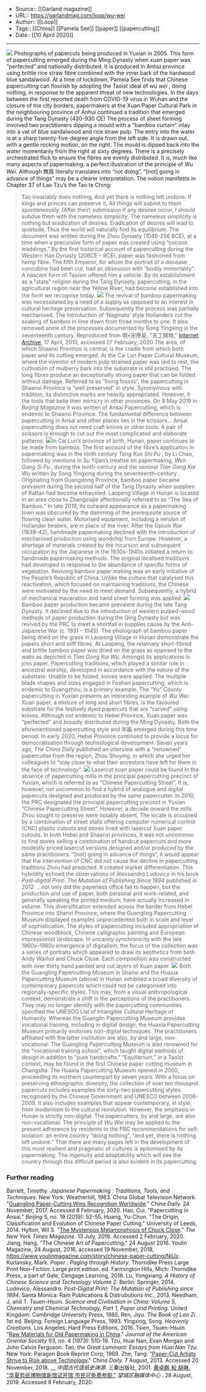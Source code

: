 ﻿
  * Source:: [[Garland magazine]]
  * URL:: https://garlandmag.com/loop/wu-wei
  * Author:: [[Loop]]
  * Tags:: [[China]] [[Pamela See]] [[paper]] [[papercutting]]
  * Date:: [[10 April 2020]]


* * *
![](https://garlandmag.com/wp-content/uploads/2020/04/Yuxian4-e1586498990511.jpg)
Photographs of papercuts being produced in Yuxian in 2005. This form of papercutting emerged during the Ming Dynasty when xuan paper was “perfected” and nationally distributed. It is produced in Anhui province using brittle rice straw fibre combined with the inner bark of the hardwood blue sandalwood.
At a time of lockdown, Pamela See finds that Chinese papercutting can flourish by adopting the Taoist ideal of _wu wei_ , doing nothing, in response to the apparent threat of new technologies.
In the days between the first reported death from COVID-19 virus in Wuhan and the closure of the city borders, papermakers at the Xuan Paper Cultural Park in the neighbouring province of Anhui continued a tradition that emerged during the Tang Dynasty (430-930 CE)
The process of sheet forming involved two practitioners dipping a mould with a "bamboo curtain" inlay into a vat of blue sandalwood and rice straw pulp. The entry into the water is at a sharp twenty-five-degree angle from the left side. It is drawn out, with a gentle rocking motion, on the right. The mould is dipped back into the water momentarily from the right at sixty degrees. There is a precisely orchestrated flick to ensure the fibres are evenly distributed.
It is, much like many aspects of papermaking, a perfect illustration of the principle of _Wu Wei_. Although 無爲 literally translates into “not doing”, “[not] going in advance of things” may be a clearer interpretation. The notion manifests in Chapter 37 of Lao Tzu’s the Tao te Ching:
> Tao invariably does nothing, And yet there is nothing left undone. If kings and princes can preserve it, All things will submit to them spontaneously. (After their) submission if any desires occur, I should subdue them with the nameless simplicity. The nameless simplicity is nothing but eradication of desires. Eradication of desires will lead to quietude, Thus the world will naturally find its equilibrium.
The document was written during the Zhou Dynasty (1046-256 BCE), at a time when a precursive form of paper was created using “cocoon waddings.” By the first historical account of papercutting during the Western Han Dynasty (206CE – 9CE), paper was fashioned from hemp fibre. The fifth Emperor, for whom the portrait of a decease concubine had been cut, had an obsession with “bodily immortality”. A nascent form of Taoism offered him a vehicle. By its establishment as a "state" religion during the Tang Dynasty, papercutting, in the agricultural region near the Yellow River, had become established into the form we recognise today.
![](https://garlandmag.com/wp-content/uploads/2020/04/Village-2b-sm.jpg)
The revival of bamboo papermaking was necessitated by a need of a supply as opposed to an interest in cultural heritage preservation. Subsequently the process was partially mechanised. The introduction of ‘Naginata’ style Hollanders cut the soaking of bamboo in lime down from three months to one. It also removed some of the processes documented by Song Yingxing in the seventeenth century. Reproduced from 明•宋應星, "天工開物," [Internet Archive](https://archive.org/details/TiangongKaiwu/mode/2up), 17 April, 2010, accessed 27 February, 2020
The area, of which Shaanxi Province is central, is the cradle from which both paper and its cutting emerged. At the Cai Lun Paper Cultural Museum, where the inventor of modern pulp strained paper was laid to rest, the cultivation of mulberry bark into the substrate is still practised. The long fibres produce an exceptionally strong paper that can be folded without damage. Referred to as “living fossils”, the papercutting in Shaanxi Province is “well preserved” in style. Synonymous with tradition, its distinctive marks are heavily appropriated. However, it the tools that belie their mimicry in other provinces. On 9 May 2019 in _Beijing Magazine_ it was written of Ansai Papercutting, which is endemic to Shaanxi Province:
> The fundamental difference between papercutting in Ansai and other places lies in the scissors… Ansai papercutting does not need craft knives or other tools. A pair of scissors is enough to cut out the most complicated and elaborate patterns.
![](https://garlandmag.com/wp-content/uploads/2020/04/bamboo-tian-1-179x300.jpg)In Cai Lun’s province of birth, Hunan, paper continues to be made from bamboo. The first account of the fibre’s application in papermaking was in the ninth century _Tang Kuo Shi Pu_ , by Li Chao, followed by mentions in Su Yijian’s treatise on papermaking, _Wen Gang Si Pu_ , during the tenth-century and the seminal _Tian Gong Kai Wu_ written by Song Yingxing during the seventeenth-century _._ Originating from Guangdong Province, bamboo paper became prevalent during the second half of the Tang Dynasty when supplies of Rattan had become exhausted.
Laopeng Village in Hunan is located in an area close to Zhangziajie affectionally referred to as “The Sea of Bamboo.” In late 2019, its outward appearance as a papermaking town was obscured by the damming of the prerequisite source of flowing clean water. Motorised equipment, including a version of Hollander beaters, are in place of the river. After the Opium War (1839–42), handmade papermaking declined with the introduction of mechanised production using woodchip from Europe. However, a shortage of materials created by the incursion and subsequent occupation by the Japanese in the 1930s–1940s initiated a return to handmade papermaking methods. The original localised traditions had developed in response to the abundance of specific forms of vegetation.
Reviving bamboo paper making was an early initiative of the People’s Republic of China. Unlike the culture that catalysed this reactivation, which focused on maintaining traditions, the Chinese were motivated by the need to meet demand. Subsequently, a hybrid of mechanical maceration and hand sheet forming was applied.
![](https://garlandmag.com/wp-content/uploads/2020/04/bamboo-on-grass.jpg)
Bamboo paper production became prevalent during the late Tang Dynasty. It declined due to the introduction of western pulped-wood methods of paper production during the Qing Dynasty but was revived by the PRC to meet a shortfall in supplies cause by the Anti-Japanese War (c. 1931 – 1945). The photograph of bamboo paper being dried on the grass in Laopeng Village in Hunan demonstrate the papers short and stiff fibres.
At Laopeng, the relatively short-fibred and brittle bamboo paper was dried on the grass as opposed to the walls as depicted in _Tian Gong Kai Wu_. Amongst its applications is joss paper. Papercutting traditions, which played a similar role in ancestral worship, developed in accordance with the nature of the substrate. Unable to be folded, knives were applied. The multiple blade shapes and sizes engaged in Foshan papercutting, which is endemic to Guangzhou, is a primary example.
The “Yu” County papercutting in Yuxian presents an interesting example of _Wu Wei_. Xuan paper, a mixture of long and short fibres, is the favoured substrate for the festively dyed papercuts that are “carved” using knives. Although not endemic to Hebei Province, Xuan paper was “perfected” and broadly distributed during the Ming Dynasty. Both the aforementioned papercutting style and 年画 emerged during this time period.
In early 2020, Hebei Province continued to provide a locus for democratisation through technological development. Seven years ago, _The China Daily_ published an interview with a “renowned” papercutter from the region, Zhou Shuying, in which she urged her colleagues to “stay close to what their ancestors have left for them in the face of technology”.
![](https://garlandmag.com/wp-content/uploads/2020/04/xian-papercut-sm-1024x576.jpg)
Lasercut xuan paper could be found In the absence of papercutting mills in the principal papercutting precinct of Yuxian, which is referred to as “Chinese Papercutting Street”. It is, however, not uncommon to find a hybrid of analogue and digital papercuts designed and produced by the same papercutter.
In 2010, the PRC designated the principal papercutting precinct in Yuxian “Chinese Papercutting Street”. However, a decade onward the mills Zhou sought to preserve were notably absent. The locale is occupied by a combination of street stalls offering computer numerical control (CNC) plastic cutouts and stores lined with lasercut Xuan paper cutouts. In both Hebei and Shaanxi provinces, it was not uncommon to find stores selling a combination of handcut papercuts and more modestly priced lasercut versions designed and/or produced by the same practitioners.
“[not] going in advance of things”, it would appear that the intervention of CNC did not cause the decline in papercutting traditions Zhou had predicted. It created market differentiation. This hybridity echoed the observations of Alessandro Ludovico in his book _Post-digital Print: The Mutation of Publishing Since 1894_ published in 2012:
> …not only did the paperless office fail to happen, but the production and use of paper, both personal and work-related, and generally speaking the printed medium, have actually increased in volume.
This diversification extended across the border from Hebei Province into Shanxi Province, where the Guangling Papercutting Museum displayed examples unprecedented both in scale and level of sophistication. The styles of papercutting included appropriation of Chinese woodblock, Chinese calligraphic painting and European impressionist landscape.
In uncanny synchronicity with the late 1960s–1980s emergence of digitalism, the focus of the collection was a series of portraits which appeared to draw its aesthetics from both Andy Warhol and Chuck Close. Each composition was constructed with over thirty hand painted and cut layers of Xuan paper.
![](https://garlandmag.com/wp-content/uploads/2020/04/Huaxia-Museum-sm-1024x576.jpg)
Both the Guangling Papercutting Museum in Shanxi and the Huaxia Papercutting Museum (above) in Hunan exhibited a broad diversity of contemporary papercuts which could not be categorised into regionally-specific styles. This may, from a visual anthropological context, demonstrate a shift in the perceptions of the practitioners. They may no longer identify with the papercutting communities specified the UNESCO List of Intangible Cultural Heritage of Humanity. Whereas the Guanglin Papercutting Museum provides vocational training, including in digital design, the Huaxia Papercutting Museum primarily endorses non-digital techniques. The practitioners affiliated with the latter institution are also, by and large, non-vocational.
The Guangling Papercutting Museum is also renowned for the “vocational training school”, which taught digital methods of design in addition to “pure handcrafts.” “Equilibrium,” in a Taoist context, may be found in the first Chinese paper cutting museum in Changsha. The Huaxia Papercutting Museum opened in 2000, proceeding its northern counterpart by seven years. With a focus on preserving ethnographic diversity, the collection of over ten thousand papercuts includes examples the sixty-two papercutting styles recognised by the Chinese Government and UNESCO between 2006-2009. It also includes examples that appear contemporary, in style, from modernism to the cultural revolution. However, the emphasis in Hunan is strictly non-digital. The papercutters, by and large, are also non-vocational.
The principle of _Wu Wei_ may be applied to the present adherence by residents to the PRC recommendations for self-isolation: an entire country “doing nothing”, “and yet, there is nothing left undone.” That there are many pages left in the development of this most resilient and pragmatic of cultures is epitomised by its papermaking. The ingenuity and adaptability which will see the country through this difficult period is also evident in its papercutting.
### Further reading
Barrett, Timothy. _Japanese Papermaking : Traditions, Tools, and Techniques._ New York: Weatherhill, 1983.
China Global Television Network. "[Guangling Paper-Cutting Wins Recognition Worldwide](http://www.chinadaily.com.cn/culture/art/2017-11/24/content_34933327.htm)." _China Daily._ 24 November, 2017. Accessed 8 February, 2020.
Hao, Cui. "Papercutting in Ansai." _Beijing_ 5, no. 19 (2019): 52-55.
Huang, Yu-Chun. "The Origin, Classification and Evolution of Chinese Paper Cutting." University of Leeds, 2014.
Hylton, Wil S. "[The Mysterious Metamorphosis of Chuck Close](https://www.nytimes.com/2016/07/17/magazine/the-mysterious-metamorphosis-of-chuck-close.html)." _The New York Times Magazine._ 13 July, 2016. Accessed 2 February, 2020.
Jiang, Hang. "The Chinese Art of Papercutting." 24 August 2016. Youlin Magazine, 24 August, 2016, accessed 19 November, 2018, https://www.youlinmagazine.com/story/chinese-paper-cutting/NjUx.
Kurlansky, Mark. _Paper : Paging through History_. Thorndike Press Large Print Non-Fiction. Large print edition. ed. Farmington Hills, Mich: Thorndike Press, a part of Gale, Cengage Learning, 2016.
Lu, Yongxiang. _A History of Chinese Science and Technology Volume 2._ Berlin: Springer, 2014.
Ludovico, Alessandro. _Post-Digital Print: The Mutation of Publishing since 1894_. Santa Monica: Ram Publications  & Distrubutions Inc., 2013.
Needham, J, and T. Tsuen-Hsuin. _Science and Civilisation in China: Volume 5, Chemistry and Chemical Technology, Part 1, Paper and Printing_. United Kingdom: Cambridge University Press, 1985.
Ren, Jiyu. _The Book of Lao Zi_. 1st ed. Beijing: Foreign Language Press, 1993.
Yingxing, Song. _Heavenly Creations_. Los Angeles: Hard Press Editions, 2016.
Tsien, Tsuen-Hsuin. "[Raw Materials for Old Papermaking in China](https://doi.org/10.2307/600169)." _Journal of the American Oriental Society_ 93, no. 4 (1973): 510-19.
Tzu, Huai Nan, Evan Morgan and John Calvin Ferguson. _Tao, the Great Luminant: Essays from Huai Nan Tzu_. New York: Paragon Book Reprint Corp, 1969.
Zhe, Tang. "[Paper-Cut Artists Strive to Rise above Technology](http://www.chinadaily.com.cn/culture/art/2013-08/07/content_16876760_2.htm)." _China Daily._ 7 August, 2013. Accessed 20 November, 2018.
 __ _中国古代造纸史渊源_. 三秦出版社, 2001.
[黄卓鹏 和 胡琳. "华夏剪纸博物馆新馆试开馆 市民可免费参观."](https://wangcheng.rednet.cn/content/2019/08/30/5905972.html) _望城区融媒体中心 ._ 28 August, 2019. Accessed 8 February, 2020.
